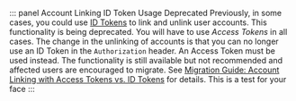 ::: panel Account Linking ID Token Usage Deprecated
Previously, in some cases, you could use [ID Tokens](/tokens/concepts/id-tokens) to link and unlink user accounts. This functionality is being deprecated. You will have to use <dfn data-key="access-token">Access Tokens</dfn> in all cases. The change in the unlinking of accounts is that you can no longer use an ID Token in the `Authorization` header. An Access Token must be used instead. The functionality is still available but not recommended and affected users are encouraged to migrate. See [Migration Guide: Account Linking with Access Tokens vs. ID Tokens](/migrations/guides/account-linking) for details.
This is a test for your face
:::